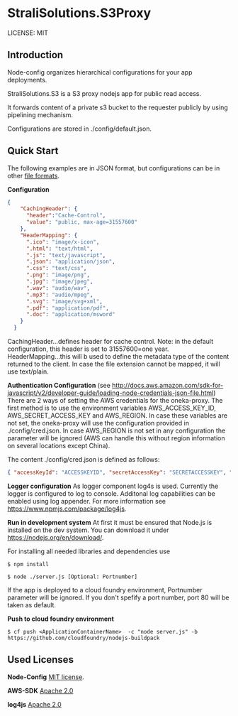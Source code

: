 StraliSolutions.S3Proxy
===================================

LICENSE: MIT

Introduction
------------

Node-config organizes hierarchical configurations for your app deployments.

StraliSolutions.S3 is a S3 proxy nodejs app for public read access.

It forwards content of a private s3 bucket to the requester publicly by using pipelining mechanism.

Configurations are stored in ./config/default.json. 

Quick Start
---------------
The following examples are in JSON format, but configurations can be in other [file formats](https://github.com/lorenwest/node-config/wiki/Configuration-Files#file-formats).

**Configuration**
```json
{
    "CachingHeader": {
      "header":"Cache-Control",
      "value": "public, max-age=31557600"
    },
    "HeaderMapping": {
      ".ico": "image/x-icon",
      ".html": "text/html",
      ".js": "text/javascript",
      ".json": "application/json",
      ".css": "text/css",
      ".png": "image/png",
      ".jpg": "image/jpeg",
      ".wav": "audio/wav",
      ".mp3": "audio/mpeg",
      ".svg": "image/svg+xml",
      ".pdf": "application/pdf",
      ".doc": "application/msword"
    }
  }
```
CachingHeader...defines header for cache control. Note: in the default configuration, this header is set to 31557600=one year.
HeaderMapping...this will b used to define the metadata type of the content returned to the client. In case the file extension cannot be mapped, it will use
text/plain.

**Authentication Configuration** (see http://docs.aws.amazon.com/sdk-for-javascript/v2/developer-guide/loading-node-credentials-json-file.html)
There are 2 ways of setting the AWS credentials for the oneka-proxy. The first method is to use the environment variables AWS_ACCESS_KEY_ID, AWS_SECRET_ACCESS_KEY and AWS_REGION. In case these variables are not set, the oneka-proxy will use the configuration provided in ./config/cred.json. In case AWS_REGION is not set in any configuration the parameter will be ignored (AWS can handle this without region information on several locations except China).

The content ./config/cred.json is defined as follows:
```json
{ "accessKeyId": "ACCESSKEYID", "secretAccessKey": "SECRETACCESSKEY", "region": "AWS_REGION" }
```

**Logger configuration**
As logger component log4s is used. Currently the logger is configured to log to console. Additonal log capabilities can be enabled using log appender. For more information see https://www.npmjs.com/package/log4js. 

**Run in development system**
At first it must be ensured that Node.js is installed on the dev system. You can download it under https://nodejs.org/en/download/.

For installing all needed libraries and dependencies use

```shell
$ npm install
```

```shell
$ node ./server.js [Optional: Portnumber]
```
If the app is deployed to a cloud foundry environment, Portnumber parameter will be ignored. If you don't spefify a port number, port 80 will be taken as default.

**Push to cloud foundry environment**

```shell
$ cf push <ApplicationContainerName>  -c "node server.js" -b https://github.com/cloudfoundry/nodejs-buildpack
```

Used Licenses
-------

**Node-Config**
[MIT license](https://raw.githubusercontent.com/lorenwest/node-config/master/LICENSE).

**AWS-SDK**
[Apache 2.0](http://www.apache.org/licenses/LICENSE-2.0)

**log4js**
[Apache 2.0](http://spdx.org/licenses/Apache-2.0.html)



